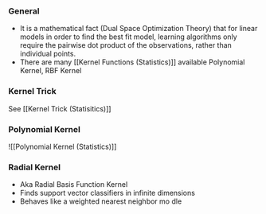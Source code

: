 ### General
- It is a mathematical fact (Dual Space Optimization Theory) that for linear models in order to find the best fit model, learning algorithms only require the pairwise dot product of the observations, rather than individual points.
- There are many [[Kernel Functions (Statistics)]] available Polynomial Kernel, RBF Kernel

### Kernel Trick
See [[Kernel Trick (Statisitics)]]

### Polynomial Kernel
![[Polynomial Kernel (Statistics)]]

### Radial Kernel
- Aka Radial Basis Function Kernel
- Finds support vector classifiers in infinite dimensions
- Behaves like a weighted nearest neighbor mo dle